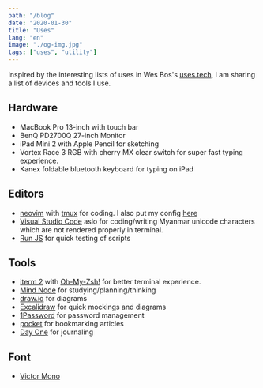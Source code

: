 ```yaml
---
path: "/blog"
date: "2020-01-30"
title: "Uses"
lang: "en"
image: "./og-img.jpg"
tags: ["uses", "utility"]
---
```


Inspired by the interesting lists of uses in Wes Bos's [uses.tech](https://uses.tech), I am sharing a list of devices and tools I use.

## Hardware

* MacBook Pro 13-inch with touch bar
* BenQ PD2700Q 27-inch Monitor
* iPad Mini 2 with Apple Pencil for sketching
* Vortex Race 3 RGB with cherry MX clear switch for super fast typing experience.
* Kanex foldable bluetooth keyboard for typing on iPad

## Editors

* [neovim](https://neovim.io/) with [tmux](https://github.com/tmux/tmux/wiki) for coding. I also put my config [here](https://gist.github.com/SpencerAung/ca4fb0f562b792f44319901c68091e83)
* [Visual Studio Code](https://code.visualstudio.com/) aslo for coding/writing Myanmar unicode characters which are not rendered properly in terminal.
* [Run JS](https://runjs.dev/) for quick testing of scripts

## Tools

* [iterm 2](https://iterm2.com/) with [Oh-My-Zsh!](https://ohmyz.sh/) for better terminal experience.
* [Mind Node](https://mindnode.com/) for studying/planning/thinking
* [draw.io](https://draw.io) for diagrams
* [Excalidraw](https://excalidraw.com) for quick mockings and diagrams
* [1Password](https://1password.com/) for password management
* [pocket](https://getpocket.com/) for bookmarking articles
* [Day One](https://dayoneapp.com/) for journaling

## Font
* [Victor Mono](https://rubjo.github.io/victor-mono/)

